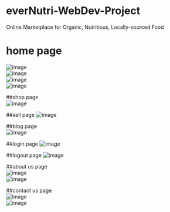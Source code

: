 # everNutri-WebDev-Project
Online Marketplace for Organic, Nutritious, Locally-sourced Food   

# home page   
![image](https://github.com/fehnnyabuto/everNutri-WebDev-Project/assets/70171779/2dce9341-b4aa-461c-988c-84efb6552ac4)   
![image](https://github.com/fehnnyabuto/everNutri-WebDev-Project/assets/70171779/eb201050-25d8-4cf7-affc-1b6f56dda90a)   
![image](https://github.com/fehnnyabuto/everNutri-WebDev-Project/assets/70171779/01ebc215-0dd6-4804-8ce8-8eff0851a7ba)   
![image](https://github.com/fehnnyabuto/everNutri-WebDev-Project/assets/70171779/315fb024-f202-46ea-a8e0-b61c00a26b96)   

##shop page   
![image](https://github.com/fehnnyabuto/everNutri-WebDev-Project/assets/70171779/2efadc9a-b2e7-4bef-baa8-33a1fe2bd7d2)   

##sell page
![image](https://github.com/fehnnyabuto/everNutri-WebDev-Project/assets/70171779/7de6626b-e619-4a6a-80a3-fdd6d00bb878)   

##blog page   
![image](https://github.com/fehnnyabuto/everNutri-WebDev-Project/assets/70171779/37af9326-b0b8-41c3-94d2-f34538d414e4)   

##login page
![image](https://github.com/fehnnyabuto/everNutri-WebDev-Project/assets/70171779/f2890b19-9a58-46f3-b612-4816d79007a7)   

##logout page
![image](https://github.com/fehnnyabuto/everNutri-WebDev-Project/assets/70171779/7dd5ed12-c339-45ea-9526-d90eadd2be7b)   

##about us page   
![image](https://github.com/fehnnyabuto/everNutri-WebDev-Project/assets/70171779/26f94df3-8d7d-4b83-bde5-84105cd4848c)   
![image](https://github.com/fehnnyabuto/everNutri-WebDev-Project/assets/70171779/299d713a-b7bd-4c56-ba28-7663b3fb291a)   

##contact us page   
![image](https://github.com/fehnnyabuto/everNutri-WebDev-Project/assets/70171779/f6a1296e-137e-40a5-a7e1-2c525d0ba00e)   
![image](https://github.com/fehnnyabuto/everNutri-WebDev-Project/assets/70171779/0b9c36da-1041-44ed-9096-7bd9a8d97cdd)   



